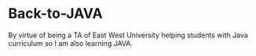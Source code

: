 # Back-to-JAVA
By virtue of being a TA of East West University helping students with Java curriculum so I am also learning JAVA.

